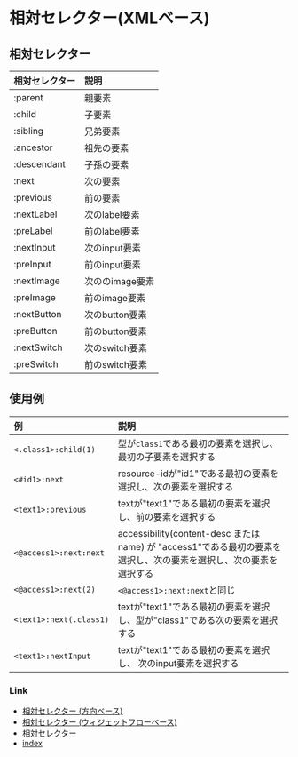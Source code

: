 # 相対セレクター(XMLベース)

## 相対セレクター

| 相対セレクター     | 説明         |
|:------------|:-----------|
| :parent     | 親要素        |
| :child      | 子要素        |
| :sibling    | 兄弟要素       |
| :ancestor   | 祖先の要素      |
| :descendant | 子孫の要素      |
| :next       | 次の要素       |
| :previous   | 前の要素       |
| :nextLabel  | 次のlabel要素  |
| :preLabel   | 前のlabel要素  |
| :nextInput  | 次のinput要素  |
| :preInput   | 前のinput要素  |
| :nextImage  | 次ののimage要素 |
| :preImage   | 前のimage要素  |
| :nextButton | 次のbutton要素 |
| :preButton  | 前のbutton要素 |
| :nextSwitch | 次のswitch要素 |
| :preSwitch  | 前のswitch要素 |

## 使用例

| 例                       | 説明                                                                              |
|:------------------------|:--------------------------------------------------------------------------------|
| `<.class1>:child(1)`    | 型が`class1`である最初の要素を選択し、最初の子要素を選択する                                              |
| `<#id1>:next`           | resource-idが"id1"である最初の要素を選択し、次の要素を選択する                                         |
| `<text1>:previous`      | textが"text1"である最初の要素を選択し、前の要素を選択する                                              |
| `<@access1>:next:next`  | accessibility(content-desc または name) が "access1"である最初の要素を選択し、次の要素を選択し、次の要素を選択する |
| `<@access1>:next(2)`    | `<@access1>:next:next`と同じ                                                       |
| `<text1>:next(.class1)` | textが"text1"である最初の要素を選択し、型が"class1"である次の要素を選択する                                 |
| `<text1>:nextInput`     | textが"text1"である最初の要素を選択し、 次のinput要素を選択する                                        |

### Link

- [相対セレクター (方向ベース)](relative_selector_direction_ja.md)
- [相対セレクター (ウィジェットフローベース)](relative_selector_flow_ja.md)
- [相対セレクター](relative_selector_ja.md)
- [index](../../../index_ja.md)
